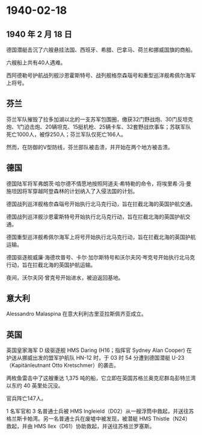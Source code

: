 # 1940-02-18

## 1940 年 2 月 18 日

德国潜艇击沉了六艘悬挂法国、西班牙、希腊、巴拿马、荷兰和挪威国旗的商船。

六艘船上共有40人遇难。

西阿德勒号护航战列舰沙恩霍斯特号、战列舰格奈森瑙号和重型巡洋舰希佩尔海军上将号。

## 芬兰

芬兰军队摧毁了拉多加湖以北的一支苏军包围圈，缴获32门野战炮、30门反坦克炮、1门迫击炮、20辆坦克、15挺机枪、25辆卡车、32套野战炊事车；苏联军队死亡1000人，被俘250人；芬兰军队仅死亡166人。

然而，在防御的V型防线，芬兰部队被击溃，并开始在两个地方被击溃。

## 德国

德国陆军将军弗朗茨·哈尔德不情愿地按照阿道夫·希特勒的命令，将埃里希·冯·曼施坦因将军穿越阿登森林的计划纳入了入侵法国的计划。

德国战列巡洋舰格奈森瑙号开始执行北马克行动，旨在拦截北海的英国护航交通。

德国战列巡洋舰沙恩霍斯特号开始执行北马克行动，旨在拦截北海的英国护航交通。

德国重型巡洋舰希佩尔海军上将号开始执行北马克行动，旨在拦截北海的英国护航运输。

德国驱逐舰威廉·海德坎普号、卡尔·加尔斯特号和沃尔夫冈·岑克号开始执行北马克行动，旨在拦截北海的英国护航运输。

夜间，沃尔夫冈·曾克号开始进水，被迫返回基地。

## 意大利

Alessandro Malaspina 在意大利利古里亚拉斯佩齐亚成立。

## 英国

英国皇家海军 D 级驱逐舰 HMS Daring (H16；指挥官 Sydney Alan Cooper)
在护送从挪威出发的盟军护航队 HN-12 时，于 03 时 54 分遭到德国潜艇
U-23（Kapitänleutnant Otto Kretschmer）的袭击。

两枚鱼雷击中了这艘重达 1,375
吨的船，它立即在英国苏格兰奥克尼群岛彭特兰湾以东约 40 英里处沉没。

官兵阵亡147人。

1 名军官和 3 名普通士兵被 HMS
Ingleield（D02）从一艘浮筒中救起，并送往苏格兰斯卡帕湾。另一名普通士兵在废墟中被发现，被潜艇
HMS Thistle（N24）救起，并由 HMS
Ilex（D61）协助救起，并送往苏格兰罗塞斯。

